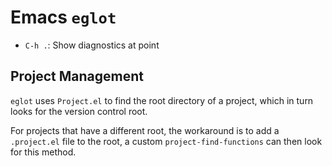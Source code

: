 # Emacs `eglot`

- `C-h .`: Show diagnostics at point

## Project Management

`eglot` uses `Project.el` to find the root directory of a project, which in turn looks for the version control root.

For projects that have a different root, the workaround is to add a `.project.el` file to the root, a custom `project-find-functions` can then look for this method.
